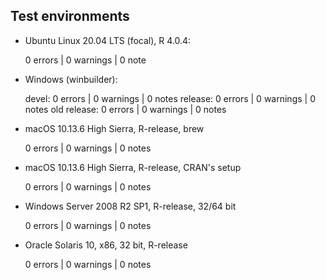 
## Test environments

- Ubuntu Linux 20.04 LTS (focal), R 4.0.4:

  0 errors | 0 warnings | 0 note

- Windows (winbuilder):

  devel:        0 errors | 0 warnings | 0 notes 
  release:      0 errors | 0 warnings | 0 notes
  old release:  0 errors | 0 warnings | 0 notes 

- macOS 10.13.6 High Sierra, R-release, brew

  0 errors | 0 warnings | 0 notes

- macOS 10.13.6 High Sierra, R-release, CRAN's setup

  0 errors | 0 warnings | 0 notes

- Windows Server 2008 R2 SP1, R-release, 32/64 bit

  0 errors | 0 warnings | 0 notes

- Oracle Solaris 10, x86, 32 bit, R-release
  
  0 errors | 0 warnings | 0 notes



